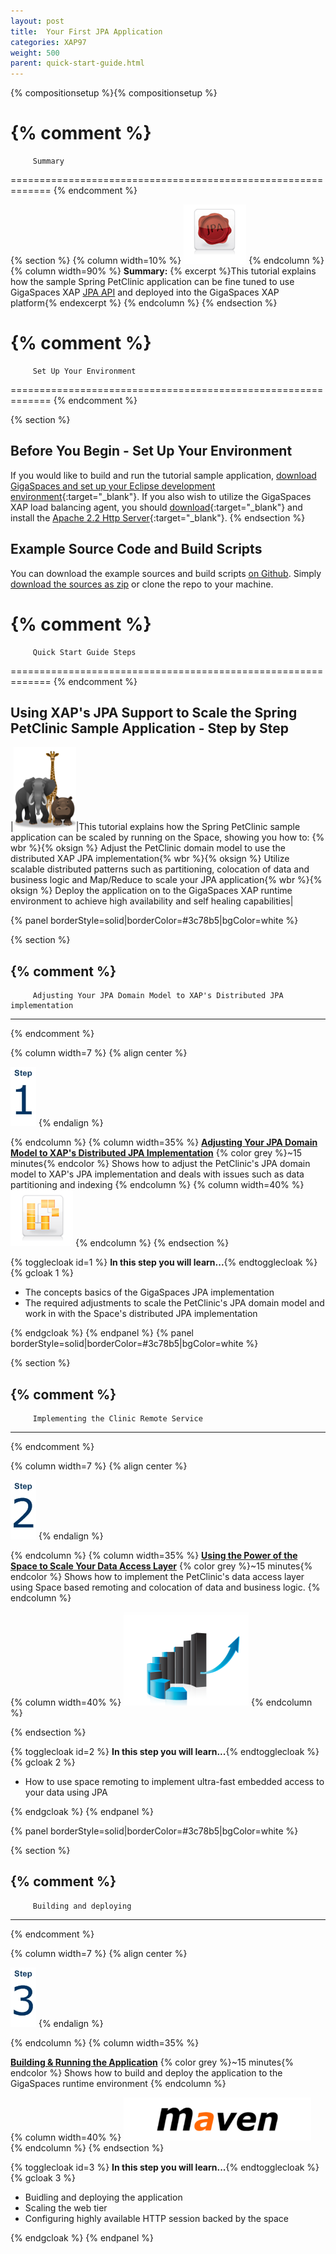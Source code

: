 ```yaml
---
layout: post
title:  Your First JPA Application
categories: XAP97
weight: 500
parent: quick-start-guide.html
---
```


{% compositionsetup %}{% compositionsetup %}

{% comment %}
=============================================================
         Summary
=============================================================
{% endcomment %}

{% section %}
{% column width=10% %}
![jpa.png](/attachment_files/jpa.png)
{% endcolumn %}
{% column width=90% %}
**Summary:** {% excerpt %}This tutorial explains how the sample Spring PetClinic application can be fine tuned to use GigaSpaces XAP [JPA API](./jpa-api.html) and deployed into the GigaSpaces XAP platform{% endexcerpt %}
{% endcolumn %}
{% endsection %}

{% comment %}
=============================================================
         Set Up Your Environment
=============================================================
{% endcomment %}

{% section %}

## Before You Begin - Set Up Your Environment

If you would like to build and run the tutorial sample application, [download GigaSpaces and set up your Eclipse development environment](./setting-up-your-ide-to-work-with-gigaspaces.html){:target="_blank"}.
If you also wish to utilize the GigaSpaces XAP load balancing agent, you should [download](http://httpd.apache.org/download.cgi){:target="_blank"} and install the [Apache 2.2 Http Server](http://httpd.apache.org/){:target="_blank"}.
{% endsection %}

## Example Source Code and Build Scripts

You can download the example sources and build scripts [on Github](https://github.com/Gigaspaces/petclinic-jpa).
Simply [download the sources as zip](https://github.com/Gigaspaces/petclinic-jpa/zipball/XAP-9.0.2) or clone the repo to your machine.

{% comment %}
=============================================================
         Quick Start Guide Steps
=============================================================
{% endcomment %}

## Using XAP's JPA Support to Scale the Spring PetClinic Sample Application - Step by Step

|![animals.png](/attachment_files/animals.png)|This tutorial explains how the Spring PetClinic sample application can be scaled by running on the Space, showing you how to: {% wbr %}{% oksign %} Adjust the PetClinic domain model to use the distributed XAP JPA implementation{% wbr %}{% oksign %} Utilize scalable distributed patterns such as partitioning, colocation of data and business logic and Map/Reduce to scale your JPA application{% wbr %}{% oksign %} Deploy the application on to the GigaSpaces XAP runtime environment to achieve high availability and self healing capabilities|

{% panel borderStyle=solid|borderColor=#3c78b5|bgColor=white %}

{% section %}

{% comment %}
---------------------------------------------------------------
         Adjusting Your JPA Domain Model to XAP's Distributed JPA implementation
---------------------------------------------------------------
{% endcomment %}

{% column width=7 %}
{% align center %}

![Step1.jpg](/attachment_files/Step1.jpg)
{% endalign %}

{% endcolumn %}
{% column width=35% %}
[**Adjusting Your JPA Domain Model to XAP's Distributed JPA Implementation**](./step-1---adjusting-your-jpa-domain-model-to-the-xap-jpa-implementation.html)
{% color grey %}~15 minutes{% endcolor %}
Shows how to adjust the PetClinic's JPA domain model to XAP's JPA implementation and deals with issues such as data partitioning and indexing
{% endcolumn %}
{% column width=40% %}
![object-model.png](/attachment_files/object-model.png)
{% endcolumn %}
{% endsection %}

{% togglecloak id=1 %}  **In this step you will learn...**{% endtogglecloak %}
{% gcloak 1 %}

- The concepts basics of the GigaSpaces JPA implementation
- The required adjustments to scale the PetClinic's JPA domain model and work in with the Space's distributed JPA implementation

{% endgcloak %}
{% endpanel %}
{% panel borderStyle=solid|borderColor=#3c78b5|bgColor=white %}

{% section %}

{% comment %}
---------------------------------------------------------------
         Implementing the Clinic Remote Service
---------------------------------------------------------------
{% endcomment %}

{% column width=7 %}
{% align center %}

![Step2.jpg](/attachment_files/Step2.jpg)
{% endalign %}

{% endcolumn %}
{% column width=35% %}
[**Using the Power of the Space to Scale Your Data Access Layer**](./step-2---using-the-power-of-the-space-to-scale-your-data-access-layer.html)
{% color grey %}~15 minutes{% endcolor %}
Shows how to implement the PetClinic's data access layer using Space based remoting and colocation of data and business logic.
{% endcolumn %}

{% column width=40% %}
![continuous-scaling.png](/attachment_files/continuous-scaling.png)
{% endcolumn %}

{% endsection %}

{% togglecloak id=2 %}  **In this step you will learn...**{% endtogglecloak %}
{% gcloak 2 %}

- How to use space remoting to implement ultra-fast embedded access to your data using JPA

{% endgcloak %}
{% endpanel %}

{% panel borderStyle=solid|borderColor=#3c78b5|bgColor=white %}

{% section %}

{% comment %}
---------------------------------------------------------------
         Building and deploying
---------------------------------------------------------------
{% endcomment %}

{% column width=7 %}
{% align center %}

![Step3.jpg](/attachment_files/Step3.jpg)
{% endalign %}

{% endcolumn %}
{% column width=35% %}

[**Building & Running the Application**](./step-3---building-and-running-the-application.html)
{% color grey %}~15 minutes{% endcolor %}
Shows how to build and deploy the application to the GigaSpaces runtime environment
{% endcolumn %}

{% column width=40% %}
![300px-Maven_logo.gif](/attachment_files/300px-Maven_logo.gif)
{% endcolumn %}
{% endsection %}

{% togglecloak id=3 %}  **In this step you will learn...**{% endtogglecloak %}
{% gcloak 3 %}

- Buidling and deploying the application
- Scaling the web tier
- Configuring highly available HTTP session backed by the space

{% endgcloak %}
{% endpanel %}

